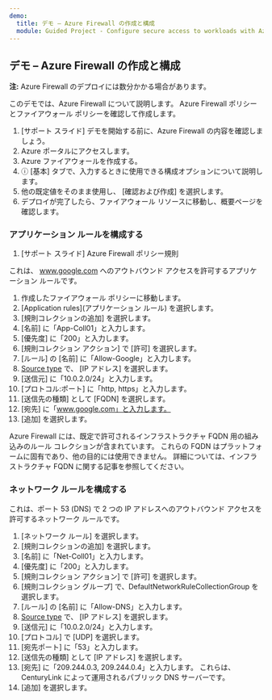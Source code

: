 ```yaml
---
demo:
  title: デモ – Azure Firewall の作成と構成
  module: Guided Project - Configure secure access to workloads with Azure virtual networking services
---
```

## デモ – Azure Firewall の作成と構成

**注:** Azure Firewall のデプロイには数分かかる場合があります。

このデモでは、Azure Firewall について説明します。
Azure Firewall ポリシーとファイアウォール ポリシーを確認して作成します。
1.  [サポート スライド] デモを開始する前に、Azure Firewall の内容を確認しましょう。
2.  Azure ポータルにアクセスします。
3.  Azure ファイアウォールを作成する。
4.  ⓘ [基本] タブで、入力するときに使用できる構成オプションについて説明します。 
5.  他の既定値をそのまま使用し、 [確認および作成] を選択します。
6.  デプロイが完了したら、ファイアウォール リソースに移動し、概要ページを確認します。 


### アプリケーション ルールを構成する 

1. [サポート スライド] Azure Firewall ポリシー規則

これは、 www.google.com へのアウトバウンド アクセスを許可するアプリケーション ルールです。
1.  作成したファイアウォール ポリシーに移動します。
2.  [Application rules](アプリケーション ルール) を選択します。
3.  [規則コレクションの追加] を選択します。
4.  [名前] に「App-Coll01」と入力します。
5.  [優先度] に「200」と入力します。
6.  [規則コレクション アクション] で [許可] を選択します。
7.  [ルール] の [名前] に「Allow-Google」と入力します。
8.  [Source type](送信元の種類) で、 [IP アドレス] を選択します。
9.  [送信元] に「10.0.2.0/24」と入力します。
10. [プロトコル:ポート] に「http, https」と入力します。
11. [送信先の種類] として [FQDN] を選択します。
12. [宛先] に「www.google.com」と入力します。
13. [追加] を選択します。

Azure Firewall には、既定で許可されるインフラストラクチャ FQDN 用の組み込みのルール コレクションが含まれています。 これらの FQDN はプラットフォームに固有であり、他の目的には使用できません。 詳細については、インフラストラクチャ FQDN に関する記事を参照してください。

### ネットワーク ルールを構成する
これは、ポート 53 (DNS) で 2 つの IP アドレスへのアウトバウンド アクセスを許可するネットワーク ルールです。
1.  [ネットワーク ルール] を選択します。
2.  [規則コレクションの追加] を選択します。
3.  [名前] に「Net-Coll01」と入力します。
4.  [優先度] に「200」と入力します。
5.  [規則コレクション アクション] で [許可] を選択します。
6.  [規則コレクション グループ] で、DefaultNetworkRuleCollectionGroup を選択します。
7.  [ルール] の [名前] に「Allow-DNS」と入力します。
8.  [Source type](送信元の種類) で、 [IP アドレス] を選択します。
9.  [送信元] に「10.0.2.0/24」と入力します。
10. [プロトコル] で [UDP] を選択します。
11. [宛先ポート] に「53」と入力します。
12. [送信先の種類] として [IP アドレス] を選択します。
13. [宛先] に「209.244.0.3, 209.244.0.4」と入力します。
これらは、CenturyLink によって運用されるパブリック DNS サーバーです。
14. [追加] を選択します。

